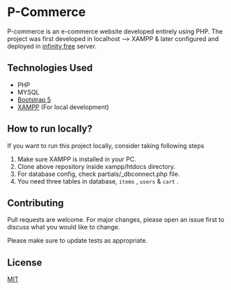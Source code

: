 # P-Commerce

P-commerce is an e-commerce website developed entirely using PHP. The project was first developed in localhost --> XAMPP & later configured and deployed in [infinity free](https://www.infinityfree.com/) server.

## Technologies Used

* PHP
* MYSQL
* [Bootstrap 5](https://getbootstrap.com/)
* [XAMPP](https://www.apachefriends.org/) (For local development)


## How to run locally?
If you want to run this project locally, consider taking following steps

1. Make sure XAMPP is installed in your PC.
2. Clone above repository inside xampp/htdocs directory.
3. For database config, check partials/_dbconnect.php file.
4. You need three tables in database, `items` , `users` & `cart` . 


## Contributing

Pull requests are welcome. For major changes, please open an issue first
to discuss what you would like to change.

Please make sure to update tests as appropriate.

## License

[MIT](https://choosealicense.com/licenses/mit/)